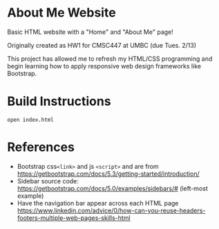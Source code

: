 # About Me Website
Basic HTML website with a "Home" and "About Me" page!

Originally created as HW1 for CMSC447 at UMBC (due Tues. 2/13)

This project has allowed me to refresh my HTML/CSS programming and 
begin learning how to apply responsive web design frameworks like Bootstrap.

# Build Instructions
`open index.html`

# References
- Bootstrap css`<link>` and js `<script>` and  are from
https://getbootstrap.com/docs/5.3/getting-started/introduction/
- Sidebar source code:
https://getbootstrap.com/docs/5.0/examples/sidebars/# (left-most example)
- Have the navigation bar appear across each HTML page
https://www.linkedin.com/advice/0/how-can-you-reuse-headers-footers-multiple-web-pages-skills-html
